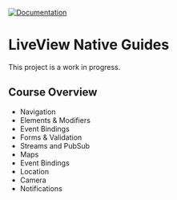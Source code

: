 [![Documentation](https://img.shields.io/badge/documentation-gray)](https://hexdocs.pm/live_view_native_guides/0.1.0/readme.html)

# LiveView Native Guides

This project is a work in progress.

## Course Overview

<!-- course-outline-start -->
* Navigation
* Elements & Modifiers
* Event Bindings
* Forms & Validation
* Streams and PubSub
* Maps
* Event Bindings
* Location
* Camera
* Notifications

<!-- course-outline-end -->


